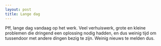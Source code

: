 ```yaml
---
layout: post
title: Lange dag
---
```


Pff, lange dag vandaag op het werk. Veel verhuiswerk, grote en kleine problemen die dringend een oplossing nodig hadden, en dus weinig tijd om tussendoor met andere dingen bezig te zijn. Weinig nieuws te melden dus.